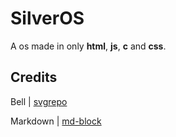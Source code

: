# SilverOS
A os made in only **html**, **js**, **c** and **css**.

## Credits
Bell | [svgrepo](https://www.svgrepo.com/svg/52215/bell)

Markdown | [md-block](https://md-block.verou.me/)